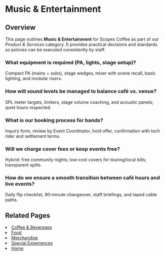 # Music & Entertainment

## Overview
This page outlines **Music & Entertainment** for Scopes Coffee as part of our _Product & Services_ category. It provides practical decisions and standards so policies can be executed consistently by staff.

### What equipment is required (PA, lights, stage setup)?
Compact PA (mains + subs), stage wedges, mixer with scene recall, basic lighting, and modular risers.

### How will sound levels be managed to balance café vs. venue?
SPL meter targets, limiters, stage volume coaching, and acoustic panels; quiet hours respected.

### What is our booking process for bands?
Inquiry form, review by Event Coordinator, hold offer, confirmation with tech rider and settlement terms.

### Will we charge cover fees or keep events free?
Hybrid: free community nights; low‑cost covers for touring/local bills; transparent splits.

### How do we ensure a smooth transition between café hours and live events?
Daily flip checklist, 90‑minute changeover, staff briefings, and taped cable paths.

## Related Pages
<li><a href="drinks.md">Coffee &amp; Beverages</a></li>
<li><a href="food.md">Food</a></li>
<li><a href="merchandise.md">Merchandise</a></li>
<li><a href="specials.md">Special Experiences</a></li>
<li><a href="index.html">Home</a></li>
